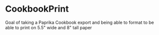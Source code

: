 # CookbookPrint
Goal of taking a Paprika Cookbook export and being able to format to be able to print on 5.5" wide and 8" tall paper

